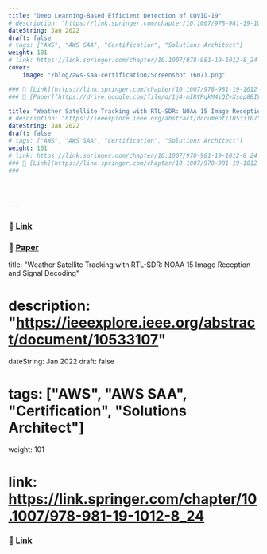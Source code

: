 ```yaml
---
title: "Deep Learning-Based Efficient Detection of COVID-19" 
# description: "https://link.springer.com/chapter/10.1007/978-981-19-1012-8_24"
dateString: Jan 2022
draft: false
# tags: ["AWS", "AWS SAA", "Certification", "Solutions Architect"]
weight: 101
# link: https://link.springer.com/chapter/10.1007/978-981-19-1012-8_24
cover:
    image: "/blog/aws-saa-certification/Screenshot (607).png"

### 🔗 [Link](https://link.springer.com/chapter/10.1007/978-981-19-1012-8_24)
### 🔗 [Paper](https://drive.google.com/file/d/1j4-mIRVPgkM4iQZvXsop8BIVT_5NWMwi/view?usp=share_link)

title: "Weather Satellite Tracking with RTL-SDR: NOAA 15 Image Reception and Signal Decoding" 
# description: "https://ieeexplore.ieee.org/abstract/document/10533107"
dateString: Jan 2022
draft: false
# tags: ["AWS", "AWS SAA", "Certification", "Solutions Architect"]
weight: 101
# link: https://link.springer.com/chapter/10.1007/978-981-19-1012-8_24
### 🔗 [Link](https://link.springer.com/chapter/10.1007/978-981-19-1012-8_24)
###




---
```



### 🔗 [Link](https://link.springer.com/chapter/10.1007/978-981-19-1012-8_24)
### 🔗 [Paper](https://drive.google.com/file/d/1j4-mIRVPgkM4iQZvXsop8BIVT_5NWMwi/view?usp=share_link)

title: "Weather Satellite Tracking with RTL-SDR: NOAA 15 Image Reception and Signal Decoding" 
# description: "https://ieeexplore.ieee.org/abstract/document/10533107"
dateString: Jan 2022
draft: false
# tags: ["AWS", "AWS SAA", "Certification", "Solutions Architect"]
weight: 101
# link: https://link.springer.com/chapter/10.1007/978-981-19-1012-8_24
### 🔗 [Link](https://link.springer.com/chapter/10.1007/978-981-19-1012-8_24)
###

